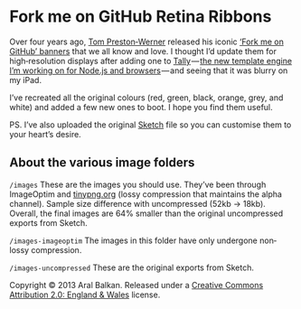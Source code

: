 Fork me on GitHub Retina Ribbons
===

Over four years ago, [Tom Preston‐Werner](https://twitter.com/mojombo) released his iconic [‘Fork me on GitHub’ banners](https://github.com/blog/273-github-ribbons) that we all know and love. I thought I’d update them for high‐resolution displays after adding one to [Tally](http://tally.jit.su) — [the new template engine I’m working on for Node.js and browsers](http://tally.jit.su) — and seeing that it was blurry on my iPad.

I’ve recreated all the original colours (red, green, black, orange, grey, and white) and added a few new ones to boot. I hope you find them useful.

PS. I’ve also uploaded the original [Sketch](http://www.bohemiancoding.com/sketch/) file so you can customise them to your heart’s desire.

About the various image folders
---

```/images``` These are the images you should use. They’ve been through ImageOptim and [tinypng.org](http://tinypng.org) (lossy compression that maintains the alpha channel). Sample size difference with uncompressed (52kb → 18kb). Overall, the final images are 64% smaller than the original uncompressed exports from Sketch.

```/images-imageoptim``` The images in this folder have only undergone non‐lossy compression.

```/images-uncompressed``` These are the original exports from Sketch.


Copyright &copy; 2013 Aral Balkan. Released under a [Creative Commons Attribution 2.0: England &amp; Wales](http://creativecommons.org/licenses/by/2.0/uk/) license.